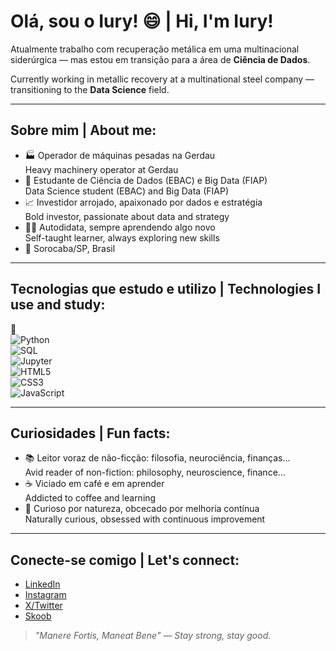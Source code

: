 # Olá, sou o Iury! 😄 | Hi, I'm Iury!

Atualmente trabalho com recuperação metálica em uma multinacional siderúrgica — mas estou em transição para a área de **Ciência de Dados**.

Currently working in metallic recovery at a multinational steel company — transitioning to the **Data Science** field.

---

## Sobre mim | About me:
- 🏭 Operador de máquinas pesadas na Gerdau  
  Heavy machinery operator at Gerdau
- 🧠 Estudante de Ciência de Dados (EBAC) e Big Data (FIAP)  
  Data Science student (EBAC) and Big Data (FIAP)
- 📈 Investidor arrojado, apaixonado por dados e estratégia  
  Bold investor, passionate about data and strategy
- 🧑‍💻 Autodidata, sempre aprendendo algo novo  
  Self-taught learner, always exploring new skills
- 📍 Sorocaba/SP, Brasil

---

## Tecnologias que estudo e utilizo | Technologies I use and study:
🚀  
![Python](https://img.shields.io/badge/-Python-3776AB?logo=python&logoColor=white&style=flat)  
![SQL](https://img.shields.io/badge/-SQL-4479A1?logo=postgresql&logoColor=white&style=flat)  
![Jupyter](https://img.shields.io/badge/-Jupyter-F37626?logo=jupyter&logoColor=white&style=flat)  
![HTML5](https://img.shields.io/badge/-HTML5-E34F26?logo=html5&logoColor=white&style=flat)  
![CSS3](https://img.shields.io/badge/-CSS3-1572B6?logo=css3&logoColor=white&style=flat)  
![JavaScript](https://img.shields.io/badge/-JavaScript-F7DF1E?logo=javascript&logoColor=black&style=flat)

---

## Curiosidades | Fun facts:
- 📚 Leitor voraz de não-ficção: filosofia, neurociência, finanças...  
  Avid reader of non-fiction: philosophy, neuroscience, finance...
- ☕ Viciado em café e em aprender  
  Addicted to coffee and learning
- 🧩 Curioso por natureza, obcecado por melhoria contínua  
  Naturally curious, obsessed with continuous improvement

---

## Conecte-se comigo | Let's connect:
- [LinkedIn](https://www.linkedin.com/in/iurycn)
- [Instagram](https://www.instagram.com/iurycn_)
- [X/Twitter](https://twitter.com/IuryCN_)
- [Skoob](https://www.skoob.com.br/usuario/6865315)

> _"Manere Fortis, Maneat Bene" — Stay strong, stay good._